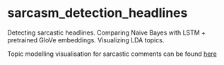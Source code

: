 # sarcasm_detection_headlines
Detecting sarcastic headlines. Comparing Naive Bayes with LSTM + pretrained GloVe embeddings. Visualizing LDA topics.

Topic modelling visualisation for sarcastic comments can be found [here](https://nbviewer.jupyter.org/github/klauresh/sarcasm_detection_headlines/blob/master/topic_modelling_sarcastic_headlines.ipynb)
